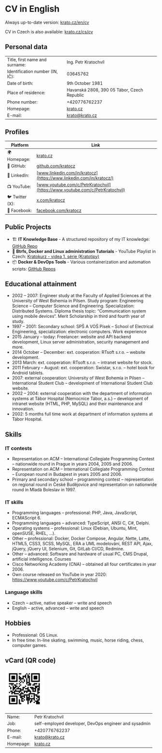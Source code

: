 # CV in English

Always up-to-date version:  [krato.cz/en/cv](https://krato.cz/en/cv)

CV in Czech is also available: [krato.cz/cs/cv](https://krato.cz/cs/cv)

## Personal data

|                                 |                                             |
|---------------------------------|---------------------------------------------|
| Title, first name and surname:  | Ing. Petr Kratochvíl                        |
| Identification number (IN, IČ): | 03645762                                    |
| Date of birth:                  | 9th October 1981                            |
| Place of residence:             | Havanská 2808, 390 05 Tábor, Czech Republic |
| Phone number:                   | +420776762237                               |
| Homepage:                       | [krato.cz](https://krato.cz)                |
| E-mail:                         | [krato@krato.cz](mailto:krato@krato.cz)     |

## Profiles

| Platform        | Link                                                                         |
|-----------------|------------------------------------------------------------------------------|
| 🌍 Homepage:    | [krato.cz](https://krato.cz/)                                                |
| 🐙 GitHub:      | [github.com/kratocz](https://github.com/kratocz)                             |
| 💼 LinkedIn:    | [www.linkedin.com/in/kratocz](https://www.linkedin.com/in/kratocz/)          |
| 📺 YouTube:     | [www.youtube.com/c/PetrKratochvil](https://www.youtube.com/c/PetrKratochvil) |
| 🐦 Twitter (X): | [x.com/kratocz](https://x.com/kratocz)                                       |
| 📘 Facebook:    | [facebook.com/kratocz](https://www.facebook.com/kratocz)                     |

## Public Projects

- 🏗 **IT Knowledge Base** - A structured repository of my IT knowledge: [GitHub Repo](https://github.com/kratocz/shel)
- 🐧 **Btrfs, Docker and Linux administration Tutorials** - YouTube Playlist in Czech: [Kratokurz - videa 1. série (Kratotipy)](https://youtube.com/playlist?list=PLaudh7Uy_4tV-xpzPtFln51tNqA7nLJ_x&si=R_UCIlmM8ZwODst6)
- 📦 **Docker & DevOps Tools** - Various containerization and automation scripts: [GitHub Repos](https://github.com/kratocz?tab=repositories)

## Educational attainment

* 2002 – 2007: Engineer study at the Faculty of  Applied Sciences at the University of West Bohemia in Pilsen. Study program: Engineering Science – Computer Science and Engineering. Specialization: Distributed Systems. Diploma thesis topic: “Communication system using mobile devices“. Merit Scholarship in third and fourth year of study.
* 1997 – 2001: Secondary school: SPŠ A VOŠ Písek – School of Electrical Engineering, specialization: electronic computers.
Work experience
* 2015 January – today: Freelancer: website and API backend development, Linux server administration, security management and more.
* 2014 October – December: ext. cooperation: RTsoft s.r.o. – website development.
* 2013 March: ext. cooperation: RTsoft s.r.o. – intranet website for stock.
* 2011 February – August: ext. cooperation: Swistar, s.r.o. – hotel book for Android tablets.
* 2007: external cooperation: University of West Bohemia in Pilsen – International Student Club – development of International Student Club website.
* 2002 – 2004: external cooperation with the department of information systems at Tábor Hospital (Nemocnice Tábor, a.s.) – development of intranet website (HTML, PHP, MySQL) and their maintenance and innovation.
* 2002: 5 months full time work at department of information systems at Tábor Hospital.

## Skills

### IT contests

* Representation on ACM – International Collegiate Programming Contest – nationwide round in Prague in years 2004, 2005 and 2006.
* Representation on ACM – International Collegiate Programming Contest – European   round in Budapest in years 2005 and 2006.
* Primary and secondary school – programming contest  – representation on regional round in České Budějovice and representation on nationwide round in Mladá Boleslav in 1997.

### IT skills

* Programming languages – professional: PHP, Java, JavaScript, ECMAScript 6.
* Programming languages – advanced: TypeScript, ANSI C, C#, Delphi.
* Operating systems – professional: Linux (Debian, Ubuntu, Mint, openSUSE, RHEL, …).
* Other – professional: Docker, Docker Compose, Angular, Nette, Latte, HTML5, CSS3, SCSS, MySQL, ERA a UML modelování, REST API, Ajax, jQuery, jQuery UI, Selenium, Git, GitLab CI/CD, Redmine.
* Other – advanced: Software and hardware of usual PC, CMS Drupal, artificial intelligence.
Courses
* Cisco Networking Academy (CNA) – obtained all four certificates in year 2006.
* Own course released on YouTube in year 2020: https://www.youtube.com/c/PetrKratochvil

### Language skills

* Czech – active, native speaker – write and speech
* English – active, advanced – write and speech

## Hobbies

* Professional: OS Linux.
* In free time: In-line skating, swimming, music, horse riding, chess, computer games.

## vCard (QR code)

![Petr Kratochvíl's vCard QR code](../assets/qrcode-url-krato.cz-vcard-02.svg)

|           |                                                       |
|-----------|-------------------------------------------------------|
| Name:     | Petr Kratochvíl                                       |
| Job:      | self-employed developer, DevOps engineer and sysadmin |
| Phone:    | +420776762237                                         |
| E-mail:   | [krato@krato.cz](mailto:krato@krato.cz)               |
| Homepage: | [krato.cz](https://krato.cz/)                         |
